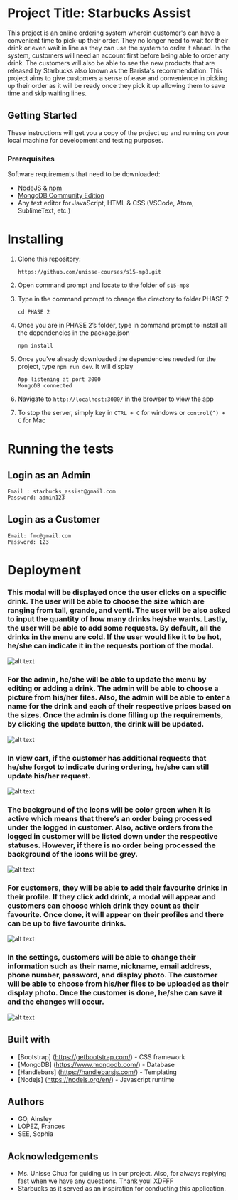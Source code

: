 # Project Title: Starbucks Assist
This project is an online ordering system wherein customer's can have a convenient time to pick-up their order. They no longer need to wait for their drink or even wait in line as they can use the system to order it ahead. In the system, customers will need an account first before being able to order any drink. The customers will also be able to see the new products that are released by Starbucks also known as the Barista's recommendation. This project aims to give customers a sense of ease and convenience in picking up their order as it will be ready once they pick it up allowing them to save time and skip waiting lines.

## Getting Started
These instructions will get you a copy of the project up and running on your local machine for development and testing purposes. 

### Prerequisites
Software requirements that need to be downloaded: 
* [NodeJS & npm](https://www.npmjs.com/get-npm)
* [MongoDB Community Edition](https://docs.mongodb.com/manual/administration/install-community/)
* Any text editor for JavaScript, HTML & CSS (VSCode, Atom, SublimeText, etc.)

# Installing
1. Clone this repository: 
    ```shell
    https://github.com/unisse-courses/s15-mp8.git
    ```

2. Open command prompt and locate to the folder of `s15-mp8`

3. Type in the command prompt to change the directory to folder PHASE 2
    ```shell
    cd PHASE 2
    ```

4. Once you are in PHASE 2’s folder, type in command prompt to install all the dependencies in the package.json
    ```shell
    npm install
    ```


5. Once you've already downloaded the dependencies needed for the project, type `npm run dev`. It will display 
    ```shell
    App listening at port 3000
    MongoDB connected
    ```

6. Navigate to `http://localhost:3000/` in the browser to view the app

7. To stop the server, simply key in `CTRL + C` for windows or `control(^) + C` for Mac

# Running the tests
## Login as an Admin
```
Email : starbucks_assist@gmail.com
Password: admin123
```

## Login as a Customer 
```
Email: fmc@gmail.com
Password: 123
```

# Deployment

### This modal will be displayed once the user clicks on a specific drink. The user will be able to choose the size which are ranging from tall, grande, and venti. The user will be also asked to input the quantity of how many drinks he/she wants. Lastly, the user will be able to add some requests. By default, all the drinks in the menu are cold. If the user would like it to be hot, he/she can indicate it in the requests portion of the modal.
![alt text](screens/order-drink.png)

### For the admin, he/she will be able to update the menu by editing or adding a drink. The admin will be able to choose a picture from his/her files. Also, the admin will be able to enter a name for the drink and each of their respective prices based on the sizes. Once the admin is done filling up the requirements, by clicking the update button, the drink will be updated. 
![alt text](screens/edit-drink.png)

### In view cart, if the customer has additional requests that he/she forgot to indicate during ordering, he/she can still update his/her request.
![alt text](screens/drink-request.png)

### The background of the icons will be color green when it is active which means that there’s an order being processed under the logged in customer. Also, active orders from the logged in customer will be listed down under the respective statuses. However, if there is no order being processed the background of the icons will be grey. 
![alt text](screens/order-status.png)

### For customers, they will be able to add their favourite drinks in their profile. If they click add drink, a modal will appear and customers can choose which drink they count as their favourite. Once done, it will appear on their profiles and there can be up to five favourite drinks.
![alt text](screens/favorites.png)

### In the settings, customers will be able to change their information such as their name, nickname, email address, phone number, password, and display photo. The customer will be able to choose from his/her files to be uploaded as their display photo. Once the customer is done, he/she can save it and the changes will occur. 
![alt text](screens/account-settings.png)


## Built with
* [Bootstrap] (https://getbootstrap.com/) - CSS framework
* [MongoDB] (https://www.mongodb.com/) - Database
* [Handlebars] (https://handlebarsjs.com/) - Templating
* [Nodejs] (https://nodejs.org/en/) - Javascript runtime

## Authors
* GO, Ainsley
* LOPEZ, Frances 
* SEE, Sophia

## Acknowledgements
* Ms. Unisse Chua for guiding us in our project. Also, for always replying fast when we have any questions. Thank you! XDFFF
* Starbucks as it served as an inspiration for conducting this application.


